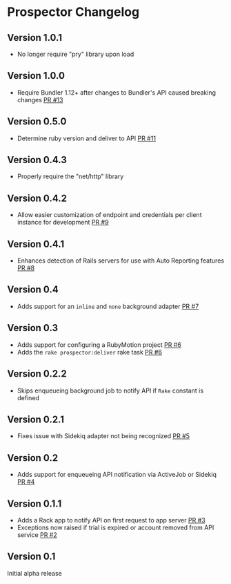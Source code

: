 # Prospector Changelog

## Version 1.0.1

* No longer require "pry" library upon load

## Version 1.0.0

* Require Bundler 1.12+ after changes to Bundler's API caused breaking changes [PR #13](https://github.com/madebylotus/prospector/pull/13)

## Version 0.5.0

* Determine ruby version and deliver to API [PR #11](https://github.com/madebylotus/prospector/pull/11)

## Version 0.4.3

* Properly require the "net/http" library

## Version 0.4.2

* Allow easier customization of endpoint and credentials per client instance for development [PR #9](https://github.com/madebylotus/prospector/pull/10)

## Version 0.4.1

* Enhances detection of Rails servers for use with Auto Reporting features [PR #8](https://github.com/madebylotus/prospector/pull/8)

## Version 0.4

* Adds support for an `inline` and `none` background adapter [PR #7](https://github.com/madebylotus/prospector/pull/7)

## Version 0.3

* Adds support for configuring a RubyMotion project [PR #6](https://github.com/madebylotus/prospector/pull/6)
* Adds the `rake prospector:deliver` rake task [PR #6](https://github.com/madebylotus/prospector/pull/6)

## Version 0.2.2

* Skips enqueueing background job to notify API if `Rake` constant is defined

## Version 0.2.1

* Fixes issue with Sidekiq adapter not being recognized [PR #5](https://github.com/madebylotus/prospector/pull/5)

## Version 0.2

* Adds support for enqueueing API notification via ActiveJob or Sidekiq [PR #4](https://github.com/madebylotus/prospector/pull/4)

## Version 0.1.1

* Adds a Rack app to notify API on first request to app server [PR #3](https://github.com/madebylotus/prospector/pull/3)
* Exceptions now raised if trial is expired or account removed from API service [PR #2](https://github.com/madebylotus/prospector/pull/2)

## Version 0.1

Initial alpha release
